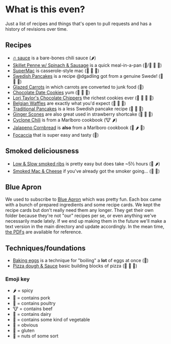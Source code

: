 # What is this even?
Just a list of recipes and things that's open to pull requests and has a history of revisions over time.

## Recipes
- [:fire: sauce](firesauce.md) is a bare-bones chili sauce (:hot_pepper:)
- [Skillet Penne w/ Spinach & Sausage](skillet-penne.md) is a quick meal-in-a-pan (:pig:/:chicken: :leaves: :bread:)
- [SuperMac](mac-n-chz.md) is casserole-style mac (:milk_glass: :egg: :bread:)
- [Swedish Pancakes](swedish-pancakes.md) is a recipe @dgadling got from a genuine Swede! (:egg: :milk_glass: :bread:)
- [Glazed Carrots](carrots.md) in which carrots are converted to junk food (:leaves:)
- [Chocolate Date Cookies](chocodate.md) yum (:milk_glass: :egg: :bread:)
- [Lori Taylor's Chocolate Chippers](chippers.md) the richest cookies ever (:milk_glass: :egg: :bread: :peanuts:)
- [Belgian Waffles](belgian-waffles.md) are exactly what you'd expect (:milk_glass: :egg: :bread:)
- [Traditional Pancakes](pancakes.md) is a less Swedish pancake recipe (:milk_glass: :egg: :bread:)
- [Ginger Scones](gingerscones.md) are also great used in strawberry shortcake (:milk_glass: :egg: :bread:)
- [Cyclone Chili](cyclone-chili.md) is from a Marlboro cookbook (:cow: :hot_pepper:)
- [Jalapeno Cornbread](jalapeno-cornbread.md) is **also** from a Marlboro cookbook (:milk_glass: :hot_pepper: :bread:)
- [Focaccia](focaccia.md) that is super easy and tasty (:bread:)

## Smoked deliciousness
- [Low & Slow smoked ribs](low-slow-smoked-ribs.md) is pretty easy but does take ~5½ hours (:pig: :hot_pepper:)
- [Smoked Mac & Cheese](smoked-mac-cheeze.md) if you've already got the smoker going... (:pig: :milk_glass:)

## Blue Apron
We used to subscribe to [Blue Apron](https://www.blueapron.com) which was pretty fun. Each box came with a bunch of prepared ingredients and some recipe cards. We kept the recipe cards but don't really need them any longer. They get their own folder because they're not "our" recipes per se, or even anything we've necessarily made lately. If we end up making them in the future we'll make a text version in the main directory and update accordingly. In the mean time, [the PDFs](blue-apron/) are available for reference.

## Techniques/foundations
- [Baking eggs](baked-eggs.md) is a technique for "boiling" a **lot** of eggs at once (:egg:)
- [Pizza dough & Sauce](pizza.md) basic building blocks of pizza (:leaves: :milk_glass: :bread:)

### Emoji key
- :hot_pepper: = spicy
- :pig: = contains pork
- :chicken: = contains poultry
- :cow: = contains beef
- :milk_glass: = contains dairy
- :leaves: = contains some kind of vegetable
- :egg: = obvious
- :bread: = gluten
- :peanuts: = nuts of some sort
